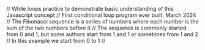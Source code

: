 // While loops practice to demonstrate basic understanding of this Javascript concept
// First conditional loop program ever built, March 2024
// The Fibonacci sequence is a series of numbers where each number is the sum of the two numbers before it
// The sequence is commonly started from 0 and 1, but some authors start from 1 and 1 or sometimes from 1 and 2
// In this example we start from 0 to 1
// 
